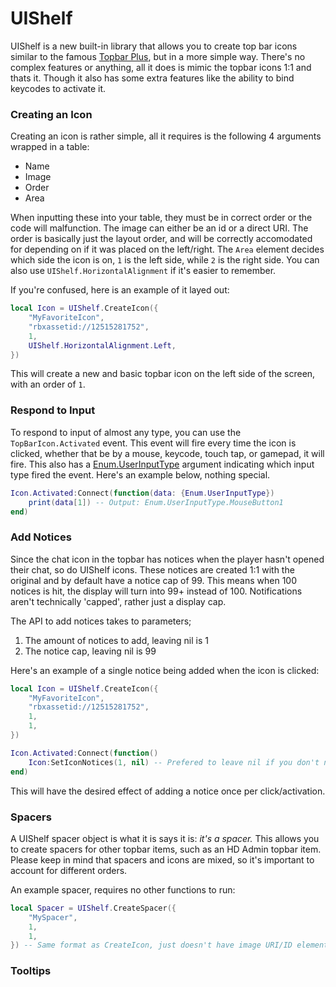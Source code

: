 # UIShelf

UIShelf is a new built-in library that allows you to create top bar icons similar to the famous [Topbar Plus](https://devforum.roblox.com/t/topbarplus-v291-construct-intuitive-topbar-icons-customise-them-with-themes-dropdowns-captions-labels-and-much-more/1017485), but in a more simple way. There's no complex features or anything, all it does is mimic the topbar icons 1:1 and thats it. Though it also has some extra features like the ability to bind keycodes to activate it.

### Creating an Icon

Creating an icon is rather simple, all it requires is the following 4 arguments wrapped in a table:

* Name
* Image
* Order
* Area

When inputting these into your table, they must be in correct order or the code will malfunction. The image can either be an id or a direct URI. The order is basically just the layout order, and will be correctly accomodated for depending on if it was placed on the left/right. The `Area` element decides which side the icon is on, `1` is the left side, while `2` is the right side. You can also use `UIShelf.HorizontalAlignment` if it's easier to remember.

If you're confused, here is an example of it layed out:

```lua
local Icon = UIShelf.CreateIcon({
	"MyFavoriteIcon",
	"rbxassetid://12515281752",
	1,
	UIShelf.HorizontalAlignment.Left,
})
```

This will create a new and basic topbar icon on the left side of the screen, with an order of `1`.

### Respond to Input

To respond to input of almost any type, you can use the `TopBarIcon.Activated` event. This event will fire every time the icon is clicked, whether that be by a mouse, keycode, touch tap, or gamepad, it will fire. This also has a [Enum.UserInputType](https://create.roblox.com/docs/reference/engine/enums/UserInputType) argument indicating which input type fired the event. Here's an example below, nothing special.

```lua
Icon.Activated:Connect(function(data: {Enum.UserInputType}) 
	print(data[1]) -- Output: Enum.UserInputType.MouseButton1
end)
```
### Add Notices

Since the chat icon in the topbar has notices when the player hasn't opened their chat, so do UIShelf icons. These notices are created 1:1 with the original and by default have a notice cap of 99. This means when 100 notices is hit, the display will turn into 99+ instead of 100. Notifications aren't technically 'capped', rather just a display cap.

The API to add notices takes to parameters;

1. The amount of notices to add, leaving nil is 1
2. The notice cap, leaving nil is 99

Here's an example of a single notice being added when the icon is clicked:

```lua
local Icon = UIShelf.CreateIcon({
	"MyFavoriteIcon",
	"rbxassetid://12515281752",
	1,
	1,
})

Icon.Activated:Connect(function() 
	Icon:SetIconNotices(1, nil) -- Prefered to leave nil if you don't need to change the limit. This cuts down on string interpolation since the result is cached
end)
```

This will have the desired effect of adding a notice once per click/activation.

### Spacers

A UIShelf spacer object is what it is says it is: *it's a spacer.* This allows you to create spacers for other topbar items, such as an HD Admin topbar item. Please keep in mind that spacers and icons are mixed, so it's important to account for different orders.

An example spacer, requires no other functions to run:

```lua
local Spacer = UIShelf.CreateSpacer({
	"MySpacer",
	1,
	1,
}) -- Same format as CreateIcon, just doesn't have image URI/ID element
```

### Tooltips

